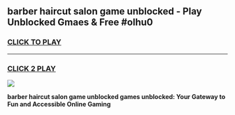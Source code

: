 
## barber haircut salon game unblocked - Play Unblocked Gmaes & Free #olhu0
<h3>
<a href="https://premium.freeplayer.one?title=barber_haircut_salon_game_unblocked&ref=03M">CLICK TO PLAY</a></h3>
<hr>

<h3>
<a href="https://premium.freeplayer.one?title=barber_haircut_salon_game_unblocked&ref=03M">CLICK 2 PLAY</a>
  
</h3>

<a href="https://premium.freeplayer.one?title=barber_haircut_salon_game_unblocked&ref=03M"><img src="https://clearcache.store/games.png"></a>


**barber haircut salon game unblocked games unblocked: Your Gateway to Fun and Accessible Online Gaming**
